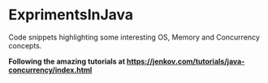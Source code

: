 # ExprimentsInJava
Code snippets highlighting some interesting OS, Memory and Concurrency concepts.

**Following the amazing tutorials at https://jenkov.com/tutorials/java-concurrency/index.html**